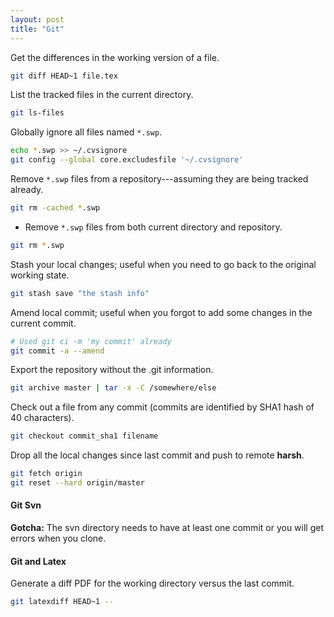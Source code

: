 ```yaml
---
layout: post 
title: "Git"
---
```


Get the differences in the working version of a file.
```bash
git diff HEAD~1 file.tex
```

List the tracked files in the current directory.
```bash
git ls-files
```

Globally ignore all files named `*.swp`.
```bash
echo *.swp >> ~/.cvsignore
git config --global core.excludesfile '~/.cvsignore'
```

Remove `*.swp` files from a repository---assuming they are being tracked
already.
```bash
git rm -cached *.swp 
```

- Remove `*.swp` files from both current directory and repository.
```bash
git rm *.swp
```

Stash your local changes; useful when you need to go back to the original
working state.  
```bash
git stash save "the stash info"
```

Amend local commit; useful when you forgot to add some changes in the current
commit.
```bash
# Used git ci -m 'my commit' already
git commit -a --amend 
```

Export the repository without the .git information.
```bash
git archive master | tar -x -C /somewhere/else
```

Check out a file from any commit (commits are identified by SHA1 hash of 40
 characters).
```bash
git checkout commit_sha1 filename
```
Drop all the local changes since last commit and push to remote **harsh**.
```bash
git fetch origin
git reset --hard origin/master
```

#### Git Svn

**Gotcha:** The svn directory needs to have at least one commit or you will get errors when
you clone.

#### Git and Latex

Generate a diff PDF for the working directory versus the last commit. 
```bash
git latexdiff HEAD~1 --
```
